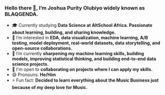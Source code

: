 ### Hello there 👋, I’m Joshua Purity Olubiyo widely known as BLAQGENDA.


- 🎓 Currently studying **Data Science at AltSchool Africa. Passionate about learning, building, and sharing knowledge.**
- 👀 I’m interested in **EDA, data visualization, machine learning, A/B testing, model deployment, real-world datasets, data storytelling, and open-source collaborations.**
- 🌱 I’m currently **sharpening my machine learning skills, building models, improving statistical thinking, and building end-to-end data science projects.**
- 💞️ I'm open to **collaborating on projects where I can apply my skills.**
- 😄 Pronouns: **He/Him**
- ⚡ Fun fact: **Decided to learn everything about the Music Business just because of my deep love for Music.**


<!--
**callmeblaqgenda/callmeblaqgenda** is a ✨ _special_ ✨ repository because its `README.md` (this file) appears on your GitHub profile.

Here are some ideas to get you started:

- 🔭 I’m currently working on ...
- 🌱 I’m currently learning ...
- 👯 I’m looking to collaborate on ...
- 🤔 I’m looking for help with ...
- 💬 Ask me about ...
- 📫 How to reach me: ...
- 😄 Pronouns: ...
- ⚡ Fun fact: ...
-->
